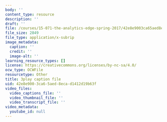 ```yaml
---
body: ''
content_type: resource
description: ''
draft: ''
file: /courses/15-071-the-analytics-edge-spring-2017/42e8e9003ca65aed8ecad1412d19b63f_m0Yce2rtZJ8.vtt
file_size: 2849
file_type: application/x-subrip
image_metadata:
  caption: ''
  credit: ''
  image-alt: ''
learning_resource_types: []
license: https://creativecommons.org/licenses/by-nc-sa/4.0/
ocw_type: OCWFile
resourcetype: Other
title: 3play caption file
uid: 42e8e900-3ca6-5aed-8eca-d1412d19b63f
video_files:
  video_captions_file: ''
  video_thumbnail_file: ''
  video_transcript_file: ''
video_metadata:
  youtube_id: null
---
```

